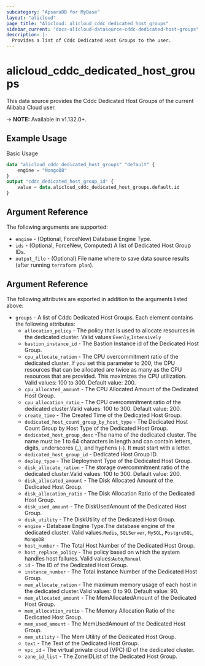 ```yaml
---
subcategory: "ApsaraDB for MyBase"
layout: "alicloud"
page_title: "Alicloud: alicloud_cddc_dedicated_host_groups"
sidebar_current: "docs-alicloud-datasource-cddc-dedicated-host-groups"
description: |-
  Provides a list of Cddc Dedicated Host Groups to the user.
---
```


# alicloud\_cddc\_dedicated\_host\_groups

This data source provides the Cddc Dedicated Host Groups of the current Alibaba Cloud user.

-> **NOTE:** Available in v1.132.0+.

## Example Usage

Basic Usage

```terraform
data "alicloud_cddc_dedicated_host_groups" "default" {
	engine = "MongoDB"
}
output "cddc_dedicated_host_group_id" {
	value = data.alicloud_cddc_dedicated_host_groups.default.id
}
```

## Argument Reference

The following arguments are supported:

* `engine` - (Optional, ForceNew) Database Engine Type.
* `ids` - (Optional, ForceNew, Computed)  A list of Dedicated Host Group IDs.
* `output_file` - (Optional) File name where to save data source results (after running `terraform plan`).

## Argument Reference

The following attributes are exported in addition to the arguments listed above:

* `groups` - A list of Cddc Dedicated Host Groups. Each element contains the following attributes:
	* `allocation_policy` -  The policy that is used to allocate resources in the dedicated cluster. Valid values:`Evenly`,`Intensively`
	* `bastion_instance_id` - The Bastion Instance id of the Dedicated Host Group.
	* `cpu_allocate_ration` - The CPU overcommitment ratio of the dedicated cluster. If you set this parameter to 200, the CPU resources that can be allocated are twice as many as the CPU resources that are provided. This maximizes the CPU utilization. Valid values: 100 to 300. Default value: 200.
	* `cpu_allocated_amount` - The CPU Allocated Amount of the Dedicated Host Group.
	* `cpu_allocation_ratio` - The CPU overcommitment ratio of the dedicated cluster.Valid values: 100 to 300. Default value: 200.
	* `create_time` - The Created Time of the Dedicated Host Group.
	* `dedicated_host_count_group_by_host_type` - The Dedicated Host Count Group by Host Type of the Dedicated Host Group.
	* `dedicated_host_group_desc` -The name of the dedicated cluster. The name must be 1 to 64 characters in length and can contain letters, digits, underscores (_), and hyphens (-). It must start with a letter.
	* `dedicated_host_group_id` - Dedicated Host Group ID.
	* `deploy_type` - The Deployment Type of the Dedicated Host Group.
	* `disk_allocate_ration` - The storage overcommitment ratio of the dedicated cluster.Valid values: 100 to 300. Default value: 200.
	* `disk_allocated_amount` - The Disk Allocated Amount of the Dedicated Host Group.
	* `disk_allocation_ratio` - The Disk Allocation Ratio of the Dedicated Host Group.
	* `disk_used_amount` - The DiskUsedAmount of the Dedicated Host Group.
	* `disk_utility` - The DiskUtility of the Dedicated Host Group.
	* `engine` - Database Engine Type.The database engine of the dedicated cluster. Valid values:`Redis`, `SQLServer`, `MySQL`, `PostgreSQL`, `MongoDB`
	* `host_number` - The Total Host Number  of the Dedicated Host Group.
	* `host_replace_policy` - The policy based on which the system handles host failures. Valid values:`Auto`,`Manual`
	* `id` - The ID of the Dedicated Host Group.
	* `instance_number` - The Total Instance Number of the Dedicated Host Group.
	* `mem_allocate_ration` - The maximum memory usage of each host in the dedicated cluster.Valid values: 0 to 90. Default value: 90.
	* `mem_allocated_amount` - The MemAllocatedAmount of the Dedicated Host Group.
	* `mem_allocation_ratio` - The Memory Allocation Ratio of the Dedicated Host Group.
	* `mem_used_amount` - The MemUsedAmount of the Dedicated Host Group.
	* `mem_utility` - The Mem Utility of the Dedicated Host Group.
	* `text` - The Text of the Dedicated Host Group.
	* `vpc_id` - The virtual private cloud (VPC) ID of the dedicated cluster.
	* `zone_id_list` - The ZoneIDList of the Dedicated Host Group.